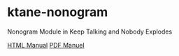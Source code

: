 # ktane-nonogram
Nonogram Module in Keep Talking and Nobody Explodes

[HTML Manual](https://piggered.me/ktane/nonogram/Nonogram.html)
[PDF Manuel](https://piggered.me/ktane/nonogram/Nonogram.pdf)
